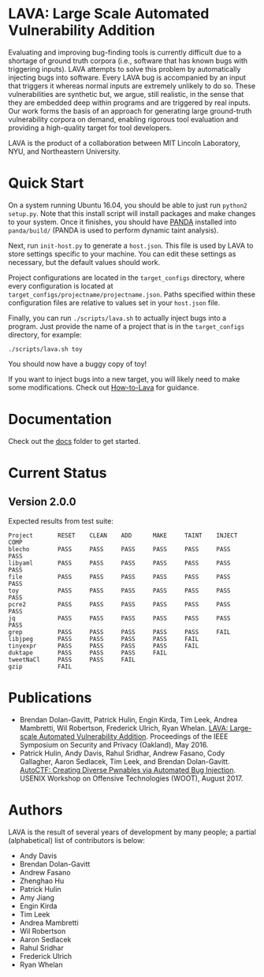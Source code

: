 # LAVA: Large Scale Automated Vulnerability Addition

Evaluating and improving bug-finding tools is currently difficult due to
a shortage of ground truth corpora (i.e., software that has known bugs
with triggering inputs). LAVA attempts to solve this problem by
automatically injecting bugs into software. Every LAVA bug is
accompanied by an input that triggers it whereas normal inputs are
extremely unlikely to do so. These vulnerabilities are synthetic but, we
argue, still realistic, in the sense that they are embedded deep within
programs and are triggered by real inputs. Our work forms the basis of
an approach for generating large ground-truth vulnerability corpora on
demand, enabling rigorous tool evaluation and providing a high-quality
target for tool developers.

LAVA is the product of a collaboration between MIT Lincoln Laboratory,
NYU, and Northeastern University.

# Quick Start

On a system running Ubuntu 16.04, you should be able to just run `python2
setup.py`. Note that this install script will install packages and make
changes to your system. Once it finishes, you should have
[PANDA](https://github.com/panda-re/panda) installed into
`panda/build/` (PANDA is used to perform dynamic taint analysis).

Next, run `init-host.py` to generate a `host.json`.
This file is used by LAVA to store settings specific
to your machine. You can edit these settings as necessary, but the default
values should work.

Project configurations are located in the `target_configs` directory, where
every configuration is located at `target_configs/projectname/projectname.json`.
Paths specified within these configuration files are relative to values set
in your `host.json` file.

Finally, you can run `./scripts/lava.sh` to actually inject bugs
into a program. Just provide the name of a project that is in the
`target_configs` directory, for example:

```
./scripts/lava.sh toy
```

You should now have a buggy copy of toy!

If you want to inject bugs into a new target, you will likely need to make some
modifications. Check out [How-to-Lava](docs/how-to-lava.md) for guidance.

# Documentation
Check out the [docs](docs/) folder to get started.


# Current Status
## Version 2.0.0

Expected results from test suite:
```
Project       RESET    CLEAN    ADD      MAKE     TAINT    INJECT   COMP
blecho        PASS     PASS     PASS     PASS     PASS     PASS     PASS
libyaml       PASS     PASS     PASS     PASS     PASS     PASS     PASS
file          PASS     PASS     PASS     PASS     PASS     PASS     PASS
toy           PASS     PASS     PASS     PASS     PASS     PASS     PASS
pcre2         PASS     PASS     PASS     PASS     PASS     PASS     PASS
jq            PASS     PASS     PASS     PASS     PASS     PASS     PASS
grep          PASS     PASS     PASS     PASS     PASS     FAIL
libjpeg       PASS     PASS     PASS     PASS     FAIL
tinyexpr      PASS     PASS     PASS     PASS     FAIL
duktape       PASS     PASS     PASS     FAIL
tweetNaCl     PASS     PASS     FAIL
gzip          FAIL
```

# Publications

* Brendan Dolan-Gavitt, Patrick Hulin, Engin Kirda, Tim Leek, Andrea Mambretti, Wil Robertson, Frederick Ulrich, Ryan Whelan. [LAVA: Large-scale Automated Vulnerability Addition](https://seclab.ccs.neu.edu/static/publications/sp2016lava.pdf). Proceedings of the IEEE Symposium on Security and Privacy (Oakland), May 2016. 
* Patrick Hulin, Andy Davis, Rahul Sridhar, Andrew Fasano, Cody Gallagher, Aaron Sedlacek, Tim Leek, and Brendan Dolan-Gavitt. [AutoCTF: Creating Diverse Pwnables via Automated Bug Injection](https://www.usenix.org/system/files/conference/woot17/woot17-paper-hulin.pdf). USENIX Workshop on Offensive Technologies (WOOT), August 2017.

# Authors

LAVA is the result of several years of development by many people; a
partial (alphabetical) list of contributors is below:

* Andy Davis
* Brendan Dolan-Gavitt
* Andrew Fasano
* Zhenghao Hu
* Patrick Hulin
* Amy Jiang
* Engin Kirda
* Tim Leek
* Andrea Mambretti
* Wil Robertson
* Aaron Sedlacek
* Rahul Sridhar
* Frederick Ulrich
* Ryan Whelan
